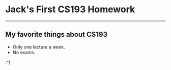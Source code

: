 # Jack's First CS193 Homework

---

## My favorite things about CS193
- Only one lecture a week.
- No exams.

:^)